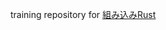 training repository for [組み込みRust](https://www.amazon.co.jp/gp/product/4863543379/ref=ppx_yo_dt_b_asin_title_o09_s00)
